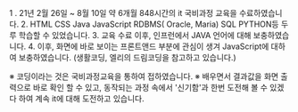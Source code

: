 1 . 21년 2월 26일 ~ 8월 10일 약 6개월 848시간의 it 국비과정 교육을 수료하였습니다.
2.  HTML CSS Java JavaScript RDBMS( Oracle, Maria) SQL PYTHON등 두루 학습할 수 있었습니다.
3.  교육 수료 이후, 인프런에서 JAVA 언어에 대해 보충하였습니다.
4.  이후, 화면에 바로 보이는 프론트앤드 부분에 관심이 생겨 JavaScript에 대하여 보충하였습니다. (생활코딩, 엘리의 드림코딩을 참고하고 있습니다.)

※ 코딩이라는 것은 국비과정교육을 통하여 접하였습니다.
※ 배우면서 결과값을 화면 출력으로 바로 확인 할 수 있고, 동작되는 과정 속에서 '신기함'과 한번 도전해 볼 수 있겠다 하여 계속 it에 대해 도전하고 있습니다. 
